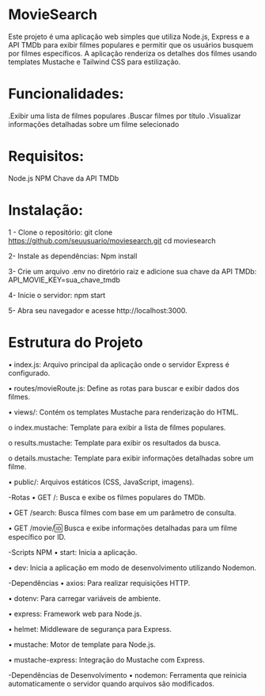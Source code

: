 # MovieSearch
Este projeto é uma aplicação web simples que utiliza Node.js, Express e a API TMDb para exibir filmes populares e permitir que os usuários busquem por filmes específicos. A aplicação renderiza os detalhes dos filmes usando templates Mustache e Tailwind CSS para estilização.

# Funcionalidades:
.Exibir uma lista de filmes populares
.Buscar filmes por título
.Visualizar informações detalhadas sobre um filme selecionado

# Requisitos:
Node.js
NPM
Chave da API TMDb

# Instalação:
1 - Clone o repositório:
git clone https://github.com/seuusuario/moviesearch.git
cd moviesearch

2- Instale as dependências:
Npm install 

3- Crie um arquivo .env no diretório raiz e adicione sua chave da API TMDb:
API_MOVIE_KEY=sua_chave_tmdb

4- Inicie o servidor:
npm start

5- Abra seu navegador e acesse http://localhost:3000.

# Estrutura do Projeto
•	index.js: Arquivo principal da aplicação onde o servidor Express é configurado.

•	routes/movieRoute.js: Define as rotas para buscar e exibir dados dos filmes.

•	views/: Contém os templates Mustache para renderização do HTML.

o	index.mustache: Template para exibir a lista de filmes populares.

o	results.mustache: Template para exibir os resultados da busca.

o	details.mustache: Template para exibir informações detalhadas sobre um filme.

•	public/: Arquivos estáticos (CSS, JavaScript, imagens).

-Rotas
•	GET /: Busca e exibe os filmes populares do TMDb.

•	GET /search: Busca filmes com base em um parâmetro de consulta.

•	GET /movie/:id: Busca e exibe informações detalhadas para um filme específico por ID.

-Scripts NPM
•	start: Inicia a aplicação.

•	dev: Inicia a aplicação em modo de desenvolvimento utilizando Nodemon.

-Dependências
•	axios: Para realizar requisições HTTP.

•	dotenv: Para carregar variáveis de ambiente.

•	express: Framework web para Node.js.

•	helmet: Middleware de segurança para Express.

•	mustache: Motor de template para Node.js.

•	mustache-express: Integração do Mustache com Express.

-Dependências de Desenvolvimento
•	nodemon: Ferramenta que reinicia automaticamente o servidor quando arquivos são modificados.


